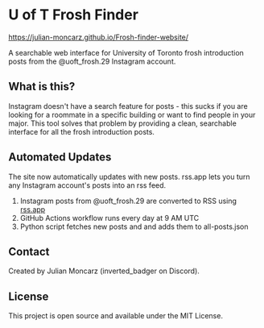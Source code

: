 # U of T Frosh Finder

https://julian-moncarz.github.io/Frosh-finder-website/

A searchable web interface for University of Toronto frosh introduction posts from the @uoft_frosh.29 Instagram account.

## What is this?

Instagram doesn't have a search feature for posts - this sucks if you are looking for a roommate in a specific building or want to find people in your major. This tool solves that problem by providing a clean, searchable interface for all the frosh introduction posts.

## Automated Updates

The site now automatically updates with new posts. rss.app lets you turn any Instagram account's posts into an rss feed. 

1. Instagram posts from @uoft_frosh.29 are converted to RSS using [rss.app](https://rss.app)
2. GitHub Actions workflow runs every day at 9 AM UTC
3. Python script fetches new posts and and adds them to all-posts.json

## Contact

Created by Julian Moncarz (inverted_badger on Discord).

## License

This project is open source and available under the MIT License.
